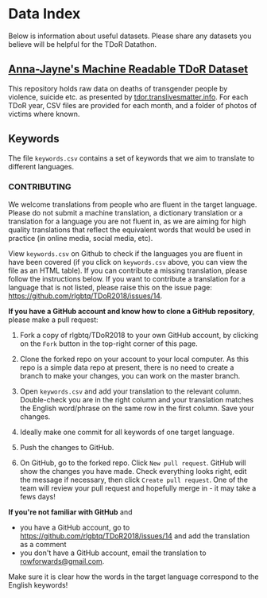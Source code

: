 # Data Index

Below is information about useful datasets. Please share any datasets you believe will be helpful for the TDoR Datathon.

## [Anna-Jayne's Machine Readable TDoR Dataset](https://bitbucket.org/annajayne/tdor_data/src/default/)
This repository holds raw data on deaths of transgender people by violence, suicide etc. as presented by [tdor.translivesmatter.info](tdor.translivesmatter.info). For each TDoR year, CSV files are provided for each month, and a folder of photos of victims where known.

## Keywords

The file `keywords.csv` contains a set of keywords that we aim to translate to different languages.

### CONTRIBUTING

We welcome translations from people who are fluent in the target language. Please do not submit a machine translation, a dictionary translation or a translation for a language you are not fluent in, as we are aiming for high quality translations that reflect the equivalent words that would be used in practice (in online media, social media, etc).

View `keywords.csv` on Github to check if the languages you are fluent in have been covered (if you click on `keywords.csv` above, you can view the file as an HTML table). If you can contribute a missing translation, please follow the instructions below. If you want to contribute a translation for a language that is not listed, please raise this on the issue page: https://github.com/rlgbtq/TDoR2018/issues/14.

**If you have a GitHub account and know how to clone a GitHub repository**, please make a pull request:

1. Fork a copy of rlgbtq/TDoR2018 to your own GitHub account, by clicking on the `Fork` button in the top-right corner of this page.

2. Clone the forked repo on your account to your local computer. As this repo is a simple data repo at present, 
there is no need to create a branch to make your changes, you can work on the master branch.

3. Open `keywords.csv` and add your translation to the relevant column. Double-check you are in the right column and your translation matches the English word/phrase on the same row in the first column. Save your changes.

4. Ideally make one commit for all keywords of one target language.

5. Push the changes to GitHub.

6. On GitHub, go to the forked repo. Click `New pull request`. GitHub will show the changes you have made. Check everything looks right, edit the message if necessary, then click `Create pull request`. One of the team will review your pull request and hopefully merge in - it may take a fews days!

**If you're not familiar with GitHub** and 

- you have a GitHub account, go to https://github.com/rlgbtq/TDoR2018/issues/14 and add the translation as a comment
- you don't have a GitHub account, email the translation to rowforwards@gmail.com.

Make sure it is clear how the words in the target language correspond to the English keywords!




